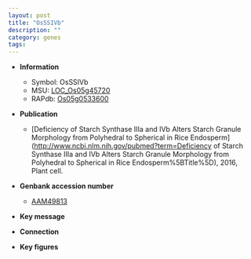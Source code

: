 ```yaml
---
layout: post
title: "OsSSIVb"
description: ""
category: genes
tags: 
---
```


* **Information**  
    + Symbol: OsSSIVb  
    + MSU: [LOC_Os05g45720](http://rice.plantbiology.msu.edu/cgi-bin/ORF_infopage.cgi?orf=LOC_Os05g45720)  
    + RAPdb: [Os05g0533600](http://rapdb.dna.affrc.go.jp/viewer/gbrowse_details/irgsp1?name=Os05g0533600)  

* **Publication**  
    + [Deficiency of Starch Synthase IIIa and IVb Alters Starch Granule Morphology from Polyhedral to Spherical in Rice Endosperm](http://www.ncbi.nlm.nih.gov/pubmed?term=Deficiency of Starch Synthase IIIa and IVb Alters Starch Granule Morphology from Polyhedral to Spherical in Rice Endosperm%5BTitle%5D), 2016, Plant cell.

* **Genbank accession number**  
    + [AAM49813](http://www.ncbi.nlm.nih.gov/nuccore/AAM49813)

* **Key message**  

* **Connection**  

* **Key figures**  


